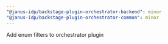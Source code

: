 ```yaml
---
"@janus-idp/backstage-plugin-orchestrator-backend": minor
"@janus-idp/backstage-plugin-orchestrator-common": minor
---
```


Add enum filters to orchestrator plugin
